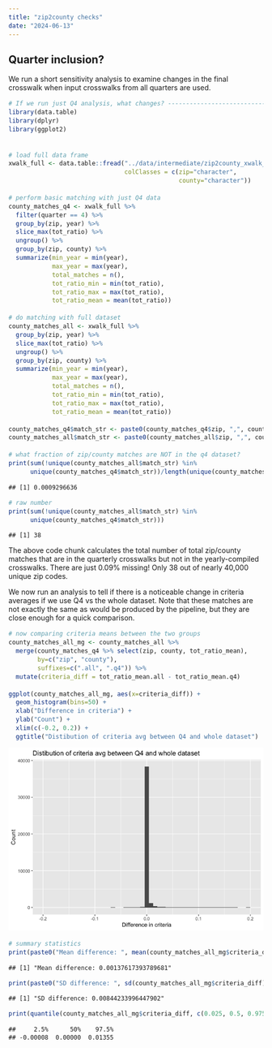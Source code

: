 ```yaml
---
title: "zip2county checks"
date: "2024-06-13"
---
```




## Quarter inclusion?

We run a short sensitivity analysis to examine changes in the final crosswalk when input crosswalks from all quarters are used.

```r
# If we run just Q4 analysis, what changes? -------------------------------
library(data.table)
library(dplyr)
library(ggplot2)


# load full data frame
xwalk_full <- data.table::fread("../data/intermediate/zip2county_xwalk_clean_2010_2023.csv", 
                                colClasses = c(zip="character",
                                               county="character"))

# perform basic matching with just Q4 data
county_matches_q4 <- xwalk_full %>% 
  filter(quarter == 4) %>%
  group_by(zip, year) %>%
  slice_max(tot_ratio) %>%  
  ungroup() %>%
  group_by(zip, county) %>%
  summarize(min_year = min(year),
            max_year = max(year), 
            total_matches = n(),
            tot_ratio_min = min(tot_ratio),
            tot_ratio_max = max(tot_ratio),
            tot_ratio_mean = mean(tot_ratio))

# do matching with full dataset
county_matches_all <- xwalk_full %>%
  group_by(zip, year) %>%
  slice_max(tot_ratio) %>%  
  ungroup() %>%
  group_by(zip, county) %>%
  summarize(min_year = min(year),
            max_year = max(year), 
            total_matches = n(),
            tot_ratio_min = min(tot_ratio),
            tot_ratio_max = max(tot_ratio),
            tot_ratio_mean = mean(tot_ratio))

county_matches_q4$match_str <- paste0(county_matches_q4$zip, ",", county_matches_q4$county)
county_matches_all$match_str <- paste0(county_matches_all$zip, ",", county_matches_all$county)

# what fraction of zip/county matches are NOT in the q4 dataset?
print(sum(!unique(county_matches_all$match_str) %in% 
      unique(county_matches_q4$match_str))/length(unique(county_matches_all$match_str)))
```

```
## [1] 0.0009296636
```

```r
# raw number
print(sum(!unique(county_matches_all$match_str) %in% 
      unique(county_matches_q4$match_str)))
```

```
## [1] 38
```

The above code chunk calculates the total number of total zip/county matches that are in the quarterly crosswalks but not in the yearly-compiled crosswalks. There are just 0.09% missing! Only 38 out of nearly 40,000 unique zip codes.


We now run an analysis to tell if there is a noticeable change in criteria averages if we use Q4 vs the whole dataset. Note that these matches are not exactly the same as would be produced by the pipeline, but they are close enough for a quick comparison.

```r
# now comparing criteria means between the two groups
county_matches_all_mg <- county_matches_all %>%
  merge(county_matches_q4 %>% select(zip, county, tot_ratio_mean),
        by=c("zip", "county"),
        suffixes=c(".all", ".q4")) %>%
  mutate(criteria_diff = tot_ratio_mean.all - tot_ratio_mean.q4)

ggplot(county_matches_all_mg, aes(x=criteria_diff)) +
  geom_histogram(bins=50) +
  xlab("Difference in criteria") +
  ylab("Count") +
  xlim(c(-0.2, 0.2)) +
  ggtitle("Distibution of criteria avg between Q4 and whole dataset")
```

![](./notes_files/figure-html/unnamed-chunk-6-1.png)<!-- -->

```r
# summary statistics
print(paste0("Mean difference: ", mean(county_matches_all_mg$criteria_diff)))
```

```
## [1] "Mean difference: 0.00137617393789681"
```

```r
print(paste0("SD difference: ", sd(county_matches_all_mg$criteria_diff)))
```

```
## [1] "SD difference: 0.00844233996447902"
```

```r
print(quantile(county_matches_all_mg$criteria_diff, c(0.025, 0.5, 0.975)) %>% round(5))
```

```
##     2.5%      50%    97.5% 
## -0.00008  0.00000  0.01355
```


